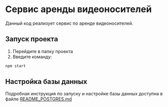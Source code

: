 # Сервис аренды видеоносителей

Данный код реализует сервис по аренде видеоносителей.

## Запуск проекта

1. Перейдите в папку проекта
2. Введите команду:
```bash
npm start
```
## Настройка базы данных

Подробная инструкция по запуску и настройке базы данных доступна в файле [README_POSTGRES.md](README_POSTGRES.md)
